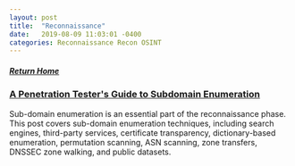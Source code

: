 ```yaml
---
layout: post
title:  "Reconnaissance"
date:   2019-08-09 11:03:01 -0400
categories: Reconnaissance Recon OSINT
---
```

##### [Return Home](https://thegetch.github.io/penetration/testing/resources/2020/07/24/Home/)

### [A Penetration Tester's Guide to Subdomain Enumeration](https://blog.appsecco.com/a-penetration-testers-guide-to-sub-domain-enumeration-7d842d5570f6?gi=b6d6dce6ee18)

Sub-domain enumeration is an essential part of the reconnaissance phase. This post covers sub-domain enumeration techniques, including search engines, third-party services, certificate transparency, dictionary-based enumeration, permutation scanning, ASN scanning, zone transfers, DNSSEC zone walking, and public datasets.
